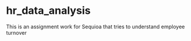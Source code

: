 # hr_data_analysis
This is an assignment work for Sequioa that tries to understand employee turnover
